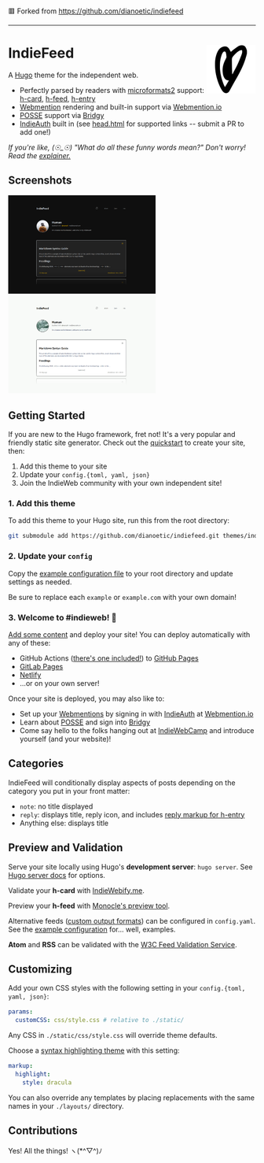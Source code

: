 :red_square: Forked from https://github.com/dianoetic/indiefeed

---

# IndieFeed  <img align="right" width="100" height="100" src="https://github.com/dianoetic/indiefeed/blob/master/static/heart.png">

A [Hugo](https://gohugo.io/) theme for the independent web.

- Perfectly parsed by readers with [microformats2](https://microformats.org/wiki/microformats2) support: [h-card](https://microformats.org/wiki/h-card), [h-feed](https://microformats.org/wiki/h-feed), [h-entry](https://microformats.org/wiki/h-entry)
- [Webmention](https://www.w3.org/TR/webmention/) rendering and built-in support via [Webmention.io](https://webmention.io/)
- [POSSE](https://indieweb.org/POSSE) support via [Bridgy](https://brid.gy/)
- [IndieAuth](https://indieweb.org/IndieAuth) built in (see [head.html](https://github.com/dianoetic/indiefeed/blob/master/layouts/partials/head.html) for supported links -- submit a PR to add one!)

*If you're like, (☉_☉) "What do all these funny words mean?" Don't worry! Read the [explainer.](https://github.com/dianoetic/indiefeed/blob/master/OTHER_README.md)*

## Screenshots

<img width="300" src="https://github.com/dianoetic/indiefeed/blob/master/images/screenshot-dark.png">
<img width="300" src="https://github.com/dianoetic/indiefeed/blob/master/images/screenshot-light.png">

## Getting Started

If you are new to the Hugo framework, fret not! It's a very popular and friendly static site generator. Check out the [quickstart](https://gohugo.io/getting-started/quick-start/) to create your site, then:

1. Add this theme to your site
2. Update your `config.{toml, yaml, json}`
3. Join the IndieWeb community with your own independent site!

### 1. Add this theme

To add this theme to your Hugo site, run this from the root directory:

```sh
git submodule add https://github.com/dianoetic/indiefeed.git themes/indiefeed
```

### 2. Update your `config`

Copy the [example configuration file](https://github.com/dianoetic/indiefeed/blob/master/exampleSite/config.yaml) to your root directory and update settings as needed.

Be sure to replace each `example` or `example.com` with your own domain!

### 3. Welcome to #indieweb! 🎉

[Add some content](https://gohugo.io/getting-started/quick-start/#step-4-add-some-content) and deploy your site! You can deploy automatically with any of these:

- GitHub Actions ([there's one included!](https://github.com/dianoetic/indiefeed/blob/master/exampleSite/.github/workflows/build.yaml)) to [GitHub Pages](https://pages.github.com/)
- [GitLab Pages](https://docs.gitlab.com/ee/user/project/pages/)
- [Netlify](https://docs.netlify.com/configure-builds/common-configurations/hugo/)
- ...or on your own server!

Once your site is deployed, you may also like to:

- Set up your [Webmentions](https://www.w3.org/TR/webmention/) by signing in with [IndieAuth](https://indieweb.org/IndieAuth) at [Webmention.io](https://webmention.io/)
- Learn about [POSSE](https://indieweb.org/POSSE) and sign into [Bridgy](https://brid.gy/)
- Come say hello to the folks hanging out at [IndieWebCamp](https://indieweb.org/discuss) and introduce yourself (and your website)!

## Categories

IndieFeed will conditionally display aspects of posts depending on the category you put in your front matter:

- `note`: no title displayed
- `reply`: displays title, reply icon, and includes [reply markup for h-entry](https://microformats.org/wiki/h-entry)
- Anything else: displays title

## Preview and Validation

Serve your site locally using Hugo's **development server**: `hugo server`. See [Hugo server docs](https://gohugo.io/commands/hugo_server/#readout) for options.

Validate your **h-card** with [IndieWebify.me](https://indiewebify.me/validate-h-card/).

Preview your **h-feed** with [Monocle's preview tool](https://monocle.p3k.io/preview).

Alternative feeds ([custom output formats](https://gohugo.io/templates/output-formats#readout)) can be configured in `config.yaml`. See the [example configuration](./exampleSite/config.yaml) for... well, examples.

**Atom** and **RSS** can be validated with the [W3C Feed Validation Service](https://validator.w3.org/feed/).

## Customizing

Add your own CSS styles with the following setting in your `config.{toml, yaml, json}`:

```yaml
params:
  customCSS: css/style.css # relative to ./static/
```

Any CSS in `./static/css/style.css` will override theme defaults.

Choose a [syntax highlighting theme](https://xyproto.github.io/splash/docs/all.html) with this setting:

```yaml
markup:
  highlight:
    style: dracula
```

You can also override any templates by placing replacements with the same names in your `./layouts/` directory.

## Contributions

Yes! All the things! ヽ(*^▽^)ﾉ
